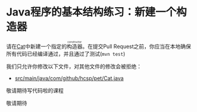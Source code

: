 # Java程序的基本结构练习：新建一个构造器

请在[Cat](https://github.com/hcsp/create-constructor-and-initialize-fields/blob/master/src/main/java/com/github/hcsp/pet/Cat.java)中新建一个指定的<ruby>构造器<rt>constructor</rt></ruby>。在提交Pull Request之前，你应当在本地确保所有代码已经编译通过，并且通过了测试(`mvn test`)

我们只允许你修改以下文件，对其他文件的修改会被拒绝：
- [src/main/java/com/github/hcsp/pet/Cat.java](https://github.com/hcsp/create-constructor-and-initialize-fields/blob/master/src/main/java/com/github/hcsp/pet/Cat.java)


敬请期待写代码啦的课程

敬请期待
